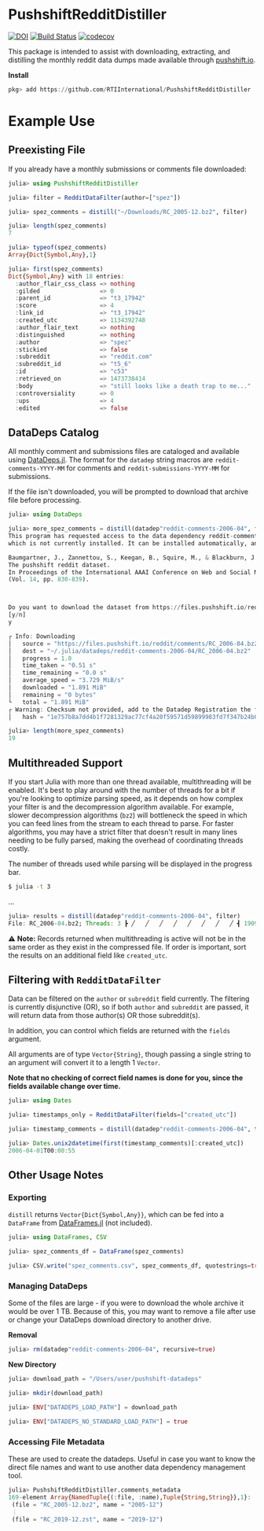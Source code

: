 # PushshiftRedditDistiller

[![DOI](https://zenodo.org/badge/308441861.svg)](https://zenodo.org/badge/latestdoi/308441861)
[![Build Status](https://travis-ci.org/RTIInternational/PushshiftRedditDistiller.svg?branch=main)](https://travis-ci.org/RTIInternational/PushshiftRedditDistiller)
[![codecov](https://codecov.io/gh/RTIInternational/PushshiftRedditDistiller/branch/main/graph/badge.svg?token=MignPc2p7E)](undefined)

This package is intended to assist with downloading, extracting, and distilling the monthly reddit data dumps made available through [pushshift.io](https://files.pushshift.io/reddit/).

**Install**

```julia
pkg> add https://github.com/RTIInternational/PushshiftRedditDistiller
```


# Example Use

## Preexisting File
If you already have a monthly submissions or comments file downloaded:

```julia
julia> using PushshiftRedditDistiller

julia> filter = RedditDataFilter(author=["spez"])

julia> spez_comments = distill("~/Downloads/RC_2005-12.bz2", filter)

julia> length(spez_comments)
7

julia> typeof(spez_comments)
Array{Dict{Symbol,Any},1}

julia> first(spez_comments)
Dict{Symbol,Any} with 18 entries:
  :author_flair_css_class => nothing
  :gilded                 => 0
  :parent_id              => "t3_17942"
  :score                  => 4
  :link_id                => "t3_17942"
  :created_utc            => 1134392748
  :author_flair_text      => nothing
  :distinguished          => nothing
  :author                 => "spez"
  :stickied               => false
  :subreddit              => "reddit.com"
  :subreddit_id           => "t5_6"
  :id                     => "c53"
  :retrieved_on           => 1473738414
  :body                   => "still looks like a death trap to me..."
  :controversiality       => 0
  :ups                    => 4
  :edited                 => false
```

## DataDeps Catalog

All monthly comment and submissions files are cataloged and available using [DataDeps.jl](https://github.com/oxinabox/DataDeps.jl). The format for the `datadep` string macros are `reddit-comments-YYYY-MM` for comments and `reddit-submissions-YYYY-MM` for submissions.

If the file isn't downloaded, you will be prompted to download that archive file before processing.

```julia
julia> using DataDeps

julia> more_spez_comments = distill(datadep"reddit-comments-2006-04", filter)
This program has requested access to the data dependency reddit-comments-2006-04.
which is not currently installed. It can be installed automatically, and you will not see this message again.

Baumgartner, J., Zannettou, S., Keegan, B., Squire, M., & Blackburn, J. (2020, May). 
The pushshift reddit dataset.
In Proceedings of the International AAAI Conference on Web and Social Media 
(Vol. 14, pp. 830-839).



Do you want to download the dataset from https://files.pushshift.io/reddit/comments/RC_2006-04.bz2 to "~/.julia/datadeps/reddit-comments-2006-04"?
[y/n]
y

┌ Info: Downloading
│   source = "https://files.pushshift.io/reddit/comments/RC_2006-04.bz2"
│   dest = "~/.julia/datadeps/reddit-comments-2006-04/RC_2006-04.bz2"
│   progress = 1.0
│   time_taken = "0.51 s"
│   time_remaining = "0.0 s"
│   average_speed = "3.729 MiB/s"
│   downloaded = "1.891 MiB"
│   remaining = "0 bytes"
└   total = "1.891 MiB"
┌ Warning: Checksum not provided, add to the Datadep Registration the following hash line
│   hash = "1e757b8a7dd4b1f7281329ac77cf4a20f59571d59899983fd7f347b24b081516"

julia> length(more_spez_comments)
19
```

## Multithreaded Support

If you start Julia with more than one thread available, multithreading will be enabled. It's best to play around with the number of threads for a bit if you're looking to optimize parsing speed, as it depends on how complex your filter is and the decompression algorithm available. For example, slower decompression algorithms (`bz2`) will bottleneck the speed in which you can feed lines from the stream to each thread to parse. For faster algorithms, you may have a strict filter that doesn't result in many lines needing to be fully parsed, making the overhead of coordinating threads costly.

The number of threads used while parsing will be displayed in the progress bar.

```bash
$ julia -t 3
```
...

```julia
julia> results = distill(datadep"reddit-comments-2006-04", filter)
File: RC_2006-04.bz2; Threads: 3 ┣ ╱   ╱   ╱   ╱   ╱   ╱   ╱   ╱ ┫ 19090it 00:01 [35469.7 it/s]
```

⚠️ **Note:** Records returned when multithreading is active will not be in the same order as they exist in the compressed file. If order is important, sort the results on an additional field like `created_utc`.


## Filtering with `RedditDataFilter`

Data can be filtered on the `author` or `subreddit` field currently. The filtering is currently disjunctive (OR), so if both `author` and `subreddit` are passed, it will return data from those author(s) OR those subreddit(s).

In addition, you can control which fields are returned with the `fields` argument.

All arguments are of type `Vector{String}`, though passing a single string to an argument will convert it to a length 1 `Vector`.

**Note that no checking of correct field names is done for you, since the fields available change over time.**

```julia
julia> using Dates

julia> timestamps_only = RedditDataFilter(fields=["created_utc"])

julia> timestamp_comments = distill(datadep"reddit-comments-2006-04", timestamps_only)

julia> Dates.unix2datetime(first(timestamp_comments)[:created_utc])
2006-04-01T00:00:55
```

## Other Usage Notes

### Exporting

`distill` returns `Vector{Dict{Symbol,Any}}`, which can be fed into a `DataFrame` from [DataFrames.jl](https://github.com/JuliaData/DataFrames.jl) (not included).

```julia
julia> using DataFrames, CSV

julia> spez_comments_df = DataFrame(spez_comments)

julia> CSV.write("spez_comments.csv", spez_comments_df, quotestrings=true)
```

### Managing DataDeps

Some of the files are large - if you were to download the whole archive it would be over 1 TB. Because of this, you may want to remove a file after use or change your DataDeps download directory to another drive.

**Removal**

```julia
julia> rm(datadep"reddit-comments-2006-04", recursive=true)
```

**New Directory**

```julia
julia> download_path = "/Users/user/pushshift-datadeps"

julia> mkdir(download_path)

julia> ENV["DATADEPS_LOAD_PATH"] = download_path

julia> ENV["DATADEPS_NO_STANDARD_LOAD_PATH"] = true
```

### Accessing File Metadata

These are used to create the datadeps. Useful in case you want to know the direct file names and want to use another data dependency management tool.


```julia
julia> PushshiftRedditDistiller.comments_metadata
169-element Array{NamedTuple{(:file, :name),Tuple{String,String}},1}:
 (file = "RC_2005-12.bz2", name = "2005-12")
 ⋮
 (file = "RC_2019-12.zst", name = "2019-12")
```

